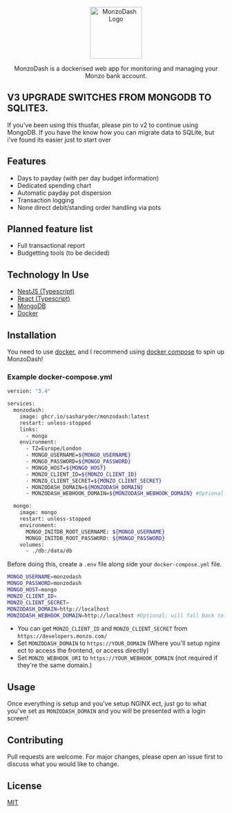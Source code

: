 <p align="center">
  <a href="./" target="blank"><img src="https://github.com/SashaRyder/MonzoDash/blob/master/apps/web-app/public/icon-192x192.png?raw=true" width="120" alt="MonzoDash Logo" /></a>
</p>

<p align="center">MonzoDash is a dockerised web app for monitoring and managing your Monzo bank account.</p>

## V3 UPGRADE SWITCHES FROM MONGODB TO SQLITE3.

If you've been using this thusfar, please pin to v2 to continue using MongoDB. If you have the know how you can migrate data to SQLite, but i've found its easier just to start over

## Features

- Days to payday (with per day budget information)
- Dedicated spending chart
- Automatic payday pot dispersion
- Transaction logging
- None direct debit/standing order handling via pots

## Planned feature list

- Full transactional report
- Budgetting tools (to be decided)

## Technology In Use

- [NestJS (Typescript)](https://docs.nestjs.com/)
- [React (Typescript)](https://reactjs.org/)
- [MongoDB](https://www.mongodb.com/)
- [Docker](https://www.docker.com/)

## Installation

You need to use [docker](https://docs.docker.com/get-started/), and I recommend using [docker compose](https://docs.docker.com/compose/) to spin up MonzoDash!

### Example docker-compose.yml

```bash
version: "3.4"

services:
  monzodash:
    image: ghcr.io/sasharyder/monzodash:latest
    restart: unless-stopped
    links:
      - mongo
    environment:
      - TZ=Europe/London
      - MONGO_USERNAME=${MONGO_USERNAME}
      - MONGO_PASSWORD=${MONGO_PASSWORD}
      - MONGO_HOST=${MONGO_HOST}
      - MONZO_CLIENT_ID=${MONZO_CLIENT_ID}
      - MONZO_CLIENT_SECRET=${MONZO_CLIENT_SECRET}
      - MONZODASH_DOMAIN=${MONZODASH_DOMAIN}
      - MONZODASH_WEBHOOK_DOMAIN=${MONZODASH_WEBHOOK_DOMAIN} #Optional: will fall back to MONZODASH_DOMAIN if not added

  mongo:
    image: mongo
    restart: unless-stopped
    environment:
      MONGO_INITDB_ROOT_USERNAME: ${MONGO_USERNAME}
      MONGO_INITDB_ROOT_PASSWORD: ${MONGO_PASSWORD}
    volumes:
      - ./db:/data/db
```

Before doing this, create a `.env` file along side your `docker-compose.yml` file.

```bash
MONGO_USERNAME=monzodash
MONGO_PASSWORD=monzodash
MONGO_HOST=mongo
MONZO_CLIENT_ID=
MONZO_CLIENT_SECRET=
MONZODASH_DOMAIN=http://localhost
MONZODASH_WEBHOOK_DOMAIN=http://localhost #Optional: will fall back to MONZODASH_DOMAIN if not added
```

- You can get `MONZO_CLIENT_ID` and `MONZO_CLIENT_SECRET` from `https://developers.monzo.com/`
- Set `MONZODASH_DOMAIN` to `https://YOUR_DOMAIN` (Where you'll setup nginx ect to access the frontend, or access directly)
- Set `MONZO_WEBHOOK_URI` to `https://YOUR_WEBHOOK_DOMAIN` (not required if they're the same domain.)

## Usage

Once everything is setup and you've setup NGINX ect, just go to what you've set as `MONZODASH_DOMAIN` and you will be presented with a login screen!

## Contributing

Pull requests are welcome. For major changes, please open an issue first to discuss what you would like to change.

## License

[MIT](https://choosealicense.com/licenses/mit/)

